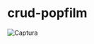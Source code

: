 # crud-popfilm

![Captura](https://github.com/VanesaAbromaviciute/crud-popfilm/assets/157164684/a10d734c-bd3f-43e8-b35f-a93a91cb14c2)
